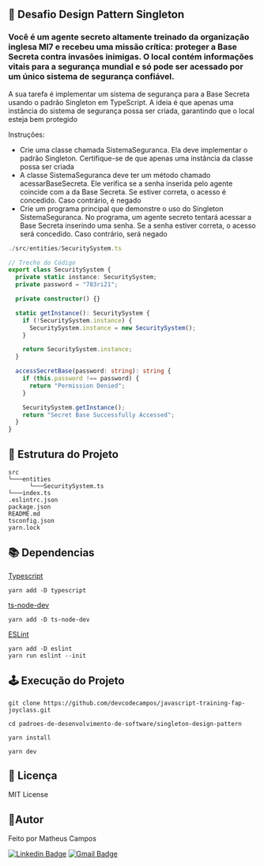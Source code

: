 ## 🚀 Desafio Design Pattern Singleton
### Você é um agente secreto altamente treinado da organização inglesa MI7 e recebeu uma missão crítica: proteger a Base Secreta contra invasões inimigas. O local contém informações vitais para a segurança mundial e só pode ser acessado por um único sistema de segurança confiável.

A sua tarefa é implementar um sistema de segurança para a Base Secreta usando o padrão Singleton em TypeScript. A ideia é que apenas uma instância do sistema de segurança possa ser criada, garantindo que o local esteja bem protegido

Instruções: 
- Crie uma classe chamada SistemaSeguranca. Ela deve implementar o padrão Singleton. Certifique-se de que apenas uma instância da classe possa ser criada
- A classe SistemaSeguranca deve ter um método chamado acessarBaseSecreta. Ele verifica se a senha inserida pelo agente coincide com a da Base Secreta. Se estiver correta, o acesso é concedido. Caso contrário, é negado
- Crie um programa principal que demonstre o uso do Singleton SistemaSeguranca. No programa, um agente secreto tentará acessar a Base Secreta inserindo uma senha. Se a senha estiver correta, o acesso será concedido. Caso contrário, será negado

```ts
./src/entities/SecuritySystem.ts

// Trecho do Código
export class SecuritySystem {
  private static instance: SecuritySystem;
  private password = "783ri21";

  private constructor() {}

  static getInstance(): SecuritySystem {
    if (!SecuritySystem.instance) {
      SecuritySystem.instance = new SecuritySystem();
    }

    return SecuritySystem.instance;
  }

  accessSecretBase(password: string): string {
    if (this.password !== password) {
      return "Permission Denied";
    }

    SecuritySystem.getInstance();
    return "Secret Base Successfully Accessed";
  }
}
```

## 🧱 Estrutura do Projeto <a name="estrutura"></a>
```
src      
└───entities
      └───SecuritySystem.ts
└───index.ts
.eslintrc.json
package.json
README.md
tsconfig.json
yarn.lock
```

## 📚 Dependencias
[Typescript](https://www.typescriptlang.org/download)
```
yarn add -D typescript
```
[ts-node-dev](https://www.npmjs.com/package/ts-node-dev)
```
yarn add -D ts-node-dev
```
[ESLint](https://eslint.org/docs/latest/use/getting-started)
```
yarn add -D eslint
yarn run eslint --init
```

## 🕹️ Execução do Projeto
``` 
git clone https://github.com/devcodecampos/javascript-training-fap-joyclass.git

cd padroes-de-desenvolvimento-de-software/singleton-design-pattern

yarn install

yarn dev
```

## 📝 Licença <a name="license"></a>
MIT License

## 🤖Autor 
Feito por Matheus Campos

[![Linkedin Badge](https://img.shields.io/badge/-devcodecampos-blue?style=flat-square&logo=Linkedin&logoColor=white&link=https://www.linkedin.com/in/devcodecampos/)](https://www.linkedin.com/in/devcodecampos/) 
[![Gmail Badge](https://img.shields.io/badge/-devcodecampos-c14438?style=flat-square&logo=Gmail&logoColor=white&link=mailto:devcodecampos@gmail.com)](mailto:devcodecampos@gmail.com)